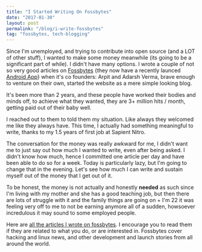 ```yaml
---
title: "I Started Writing On Fossbytes"
date: "2017-01-30"
layout: post
permalink: "/blog/i-write-fossbytes"
tag: "fossbytes, tech-blogging"
---
```


Since I'm unemployed, and trying to contribute into open source (and a LOT of other stuff), I wanted to make some money meanwhile (its going to be a significant part of while). I didn't have many options. I wrote a couple of not so very good articles on [Fossbytes](https://fossbytes.com) {they now have a recently launced [Android App](https://fossbytes.com/fossbytes-android-app-download/)} when it's co founders: Arpit and Adarsh Verma, brave enough to venture on their own, started the website as a mere simple looking blog. 

It's been more than 2 years, and these people have worked their bodies and minds off, to achieve what they wanted, they are 3+ million hits / month, getting paid out of their baby well. 

I reached out to them to told them my situation. Like always they welcomed me like they always have. This time, I actually had something meaningful to write, thanks to my 1.5 years of first job at Sapient Nitro.

The conversation for the money was really awkward for me, I didn't want me to just say out how much I wanted to write, even after being asked. I didn't know how much, hence I committed one article per day and have been able to do so for a week. Today is particularly lazy, but I'm going to change that in the evening. Let's see how much I can write and sustain myself out of the money that I get out of it. 

To be honest, the money is not actually and honestly **needed** as such since I'm living with my mother and she has a good teaching job, but then there are lots of struggle with it and the family things are going on + I'm 22 it was feeling very off to me to not be earning anymore all of a sudden, howsoever incredulous it may sound to some employed people.

Here are [all the articles I wrote on fossbytes](https://fossbytes.com/author/av/). I encourage you to read them if they are related to what you do, or are interested in. Fossbytes cover hacking and linux news, and other development and launch stories from all around the world.

